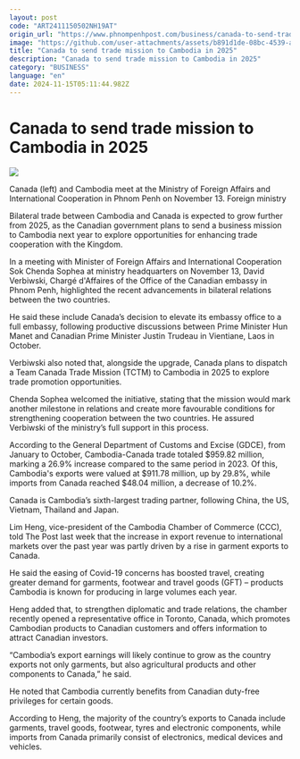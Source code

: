 ```yaml
---
layout: post
code: "ART2411150502NH19AT"
origin_url: "https://www.phnompenhpost.com/business/canada-to-send-trade-mission-to-cambodia-in-2025"
image: "https://github.com/user-attachments/assets/b891d1de-08bc-4539-ae4c-f153c1ae2008"
title: "Canada to send trade mission to Cambodia in 2025"
description: "​​Canada to send trade mission to Cambodia in 2025​"
category: "BUSINESS"
language: "en"
date: 2024-11-15T05:11:44.982Z
---
```


# Canada to send trade mission to Cambodia in 2025

![](https://github.com/user-attachments/assets/97960082-ab55-4444-95ad-c5bf1b55c65d)

Canada (left) and Cambodia meet at the Ministry of Foreign Affairs and International Cooperation in Phnom Penh on November 13. Foreign ministry

Bilateral trade between Cambodia and Canada is expected to grow further from 2025, as the Canadian government plans to send a business mission to Cambodia next year to explore opportunities for enhancing trade cooperation with the Kingdom.

In a meeting with Minister of Foreign Affairs and International Cooperation Sok Chenda Sophea at ministry headquarters on November 13, David Verbiwski, Chargé d'Affaires of the Office of the Canadian embassy in Phnom Penh, highlighted the recent advancements in bilateral relations between the two countries.

He said these include Canada’s decision to elevate its embassy office to a full embassy, following productive discussions between Prime Minister Hun Manet and Canadian Prime Minister Justin Trudeau in Vientiane, Laos in October.

Verbiwski also noted that, alongside the upgrade, Canada plans to dispatch a Team Canada Trade Mission (TCTM) to Cambodia in 2025 to explore trade promotion opportunities.

Chenda Sophea welcomed the initiative, stating that the mission would mark another milestone in relations and create more favourable conditions for strengthening cooperation between the two countries. He assured Verbiwski of the ministry’s full support in this process.

According to the General Department of Customs and Excise (GDCE), from January to October, Cambodia-Canada trade totaled $959.82 million, marking a 26.9% increase compared to the same period in 2023. Of this, Cambodia's exports were valued at $911.78 million, up by 29.8%, while imports from Canada reached $48.04 million, a decrease of 10.2%.

Canada is Cambodia’s sixth-largest trading partner, following China, the US, Vietnam, Thailand and Japan.

Lim Heng, vice-president of the Cambodia Chamber of Commerce (CCC), told The Post last week that the increase in export revenue to international markets over the past year was partly driven by a rise in garment exports to Canada.

He said the easing of Covid-19 concerns has boosted travel, creating greater demand for garments, footwear and travel goods (GFT) – products Cambodia is known for producing in large volumes each year.

Heng added that, to strengthen diplomatic and trade relations, the chamber recently opened a representative office in Toronto, Canada, which promotes Cambodian products to Canadian customers and offers information to attract Canadian investors.

“Cambodia’s export earnings will likely continue to grow as the country exports not only garments, but also agricultural products and other components to Canada,” he said.

He noted that Cambodia currently benefits from Canadian duty-free privileges for certain goods.

According to Heng, the majority of the country’s exports to Canada include garments, travel goods, footwear, tyres and electronic components, while imports from Canada primarily consist of electronics, medical devices and vehicles.